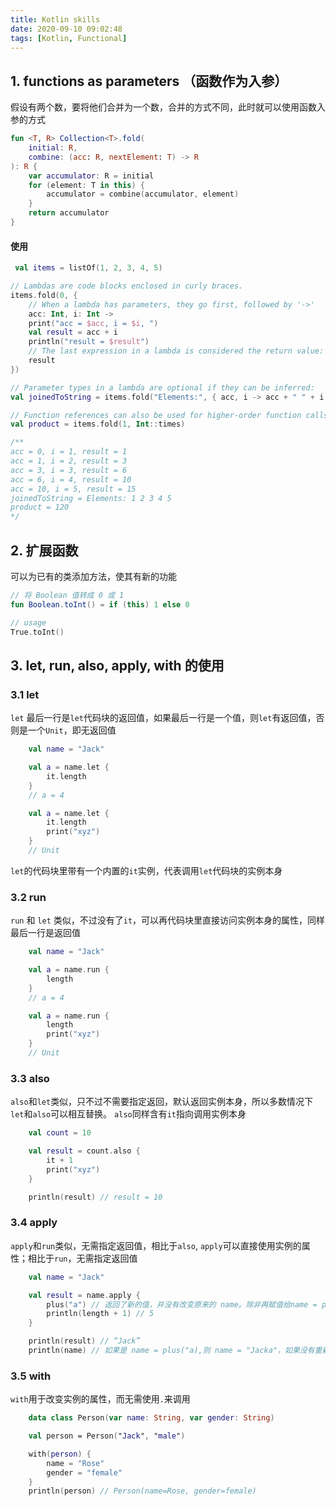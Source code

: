 ```yaml
---
title: Kotlin skills
date: 2020-09-10 09:02:48
tags: [Kotlin, Functional]
---
```



## 1. functions as parameters （函数作为入参）
假设有两个数，要将他们合并为一个数，合并的方式不同，此时就可以使用函数入参的方式
```kotlin
fun <T, R> Collection<T>.fold(
    initial: R, 
    combine: (acc: R, nextElement: T) -> R
): R {
    var accumulator: R = initial
    for (element: T in this) {
        accumulator = combine(accumulator, element)
    }
    return accumulator
}
```
#### 使用
```kotlin
 val items = listOf(1, 2, 3, 4, 5)

// Lambdas are code blocks enclosed in curly braces.
items.fold(0, { 
    // When a lambda has parameters, they go first, followed by '->'
    acc: Int, i: Int -> 
    print("acc = $acc, i = $i, ") 
    val result = acc + i
    println("result = $result")
    // The last expression in a lambda is considered the return value:
    result
})

// Parameter types in a lambda are optional if they can be inferred:
val joinedToString = items.fold("Elements:", { acc, i -> acc + " " + i })

// Function references can also be used for higher-order function calls:
val product = items.fold(1, Int::times)

/**
acc = 0, i = 1, result = 1
acc = 1, i = 2, result = 3
acc = 3, i = 3, result = 6
acc = 6, i = 4, result = 10
acc = 10, i = 5, result = 15
joinedToString = Elements: 1 2 3 4 5
product = 120
*/
```

## 2. 扩展函数
可以为已有的类添加方法，使其有新的功能
```kotlin
// 将 Boolean 值转成 0 或 1
fun Boolean.toInt() = if (this) 1 else 0

// usage
True.toInt()
```

## 3. let, run, also, apply, with 的使用
### 3.1 let
`let` 最后一行是`let`代码块的返回值，如果最后一行是一个值，则`let`有返回值，否则是一个`Unit`，即无返回值
```kotlin
    val name = "Jack"

    val a = name.let {
        it.length
    }
    // a = 4

    val a = name.let {
        it.length
        print("xyz")
    }
    // Unit
```

`let`的代码块里带有一个内置的`it`实例，代表调用`let`代码块的实例本身

### 3.2 run
`run` 和 `let` 类似，不过没有了`it`，可以再代码块里直接访问实例本身的属性，同样最后一行是返回值
```kotlin
    val name = "Jack"

    val a = name.run {
        length
    }
    // a = 4

    val a = name.run {
        length
        print("xyz")
    }
    // Unit
```


### 3.3 also
`also`和`let`类似，只不过不需要指定返回，默认返回实例本身，所以多数情况下`let`和`also`可以相互替换。 `also`同样含有`it`指向调用实例本身
```kotlin
    val count = 10

    val result = count.also {
        it + 1
        print("xyz")
    }

    println(result) // result = 10
```


### 3.4 apply
`apply`和`run`类似，无需指定返回值，相比于`also`, `apply`可以直接使用实例的属性；相比于`run`，无需指定返回值
```kotlin
    val name = "Jack"

    val result = name.apply {
        plus("a") // 返回了新的值，并没有改变原来的 name。除非再赋值给name = plus("a") 才会影响，但 result 不会改变
        println(length + 1) // 5
    }

    println(result) // “Jack”
    println(name) // 如果是 name = plus("a),则 name = "Jacka"，如果没有重新赋值，则name的值不变
```

### 3.5 with
`with`用于改变实例的属性，而无需使用`.`来调用
```kotlin
    data class Person(var name: String, var gender: String)

    val person = Person("Jack", "male")

    with(person) {
        name = "Rose"
        gender = "female"
    }
    println(person) // Person(name=Rose, gender=female)
```
